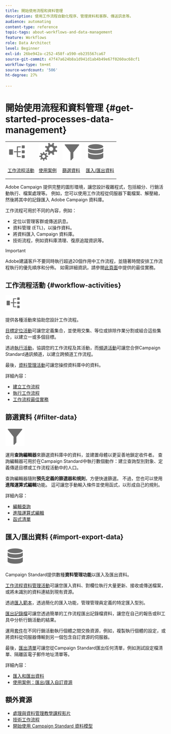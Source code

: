 ```yaml
---
title: 開始使用流程和資料管理
description: 使用工作流程自動化程序、管理資料和客群、傳送訊息等。
audience: automating
content-type: reference
topic-tags: about-workflows-and-data-management
feature: Workflows
role: Data Architect
level: Beginner
exl-id: 26be942a-c252-458f-a590-eb235567ca67
source-git-commit: 47f47a624b8a1d941d1ab4b49e67f0260ac68cf1
workflow-type: tm+mt
source-wordcount: '506'
ht-degree: 27%

---
```


# 開始使用流程和資料管理 {#get-started-processes-data-management}

<table>
<tr>
<td><img src="assets/do-not-localize/icon_workflows.svg" width="60px"><p><a href="#workflow-activities">工作流程活動</a></p></td><td><img src="assets/do-not-localize/icon_activities.svg" width="60px"><p><a href="../../automating/using/workflow-created-query-with-complement.md">使用案例</a></p></td><td><img src="assets/do-not-localize/icon_filter.svg" width="60px"><p><a href="#filter-data">篩選資料</a></p></td>
<td><img src="assets/do-not-localize/icon_manage.svg" width="60px"><p><a href="#import-export-data">匯入/匯出資料</a></p></td></tr>
</table>

Adobe Campaign 提供完整的圖形環境，讓您設計複雜程式，包括細分、行銷活動執行、檔案處理等。 例如，您可以使用工作流程從伺服器下載檔案、解壓縮，然後將其中的記錄匯入 Adobe Campaign 資料庫。

工作流程可用於不同的內容，例如：

* 定位以管理客群或傳送訊息。
* 資料管理 (ETL)，以操作資料。
* 將資料匯入 Campaign 資料庫。
* 技術流程，例如資料庫清理、復原追蹤資訊等。

>[!IMPORTANT]
>
> Adobe建議客戶不要同時執行超過20個作用中工作流程，並隨著時間安排工作流程執行的優先順序和分佈。 如需詳細資訊，請參閱[此頁面](../../automating/using/best-practices-workflows.md)中提供的最佳實務。

## 工作流程活動 {#workflow-activities}

<img src="assets/do-not-localize/icon_workflows.svg" width="10%px">

提供各種活動來協助您設計工作流程。

[目標定位活動](../../automating/using/about-targeting-activities.md)可讓您定義集合，並使用交集、等位或排除作業分割或組合這些集合，以建立一或多個目標。

透過[執行活動](../../automating/using/about-execution-activities.md)，協調您的工作流程及其活動，而[頻道活動](../../automating/using/about-channel-activities.md)可讓您合併Campaign Standard通訊頻道，以建立跨頻道工作流程。

最後，[資料管理活動](../../automating/using/about-data-management-activities.md)可讓您操控資料庫中的資料。

詳細內容：

* [建立工作流程](../../automating/using/building-a-workflow.md)
* [執行工作流程](../../automating/using/about-workflow-execution.md)
* [工作流程最佳實務](../../automating/using/best-practices-workflows.md)

## 篩選資料 {#filter-data}

<img src="assets/do-not-localize/icon_filter.svg" width="60px">

運用&#x200B;**查詢編輯器**&#x200B;來篩選資料庫中的資料，並建置母體以更妥善地鎖定收件者。 查詢編輯器可用於在Campaign Standard中執行數個動作：建立查詢型別對象、定義傳遞目標或工作流程活動中的人口。

查詢編輯器隨附&#x200B;**預先定義的篩選器和規則**，方便快速篩選。 不過，您也可以使用&#x200B;**進階運算式編輯**&#x200B;功能。 這可讓您手動輸入條件並使用函式，以形成自己的規則。

詳細內容：

* [編輯查詢](../../automating/using/editing-queries.md)
* [進階運算式編輯](../../automating/using/advanced-expression-editing.md)
* [函式清單](../../automating/using/list-of-functions.md)

## 匯入/匯出資料 {#import-export-data}

<img src="assets/do-not-localize/icon_manage.svg" width="60px">

Campaign Standard提供數種&#x200B;**資料管理功能**&#x200B;以匯入及匯出資料。

[工作流程資料管理活動](../../automating/using/about-data-management-activities.md)可讓您匯入資料、對欄位執行大量更新、接收或傳送檔案，或將未識別的資料連結到現有資源。

透過[匯入範本](../../automating/using/importing-data-with-import-templates.md)，透過簡化的匯入功能，管理管理員定義的特定匯入型別。

[匯出記錄檔](../../automating/using/exporting-logs.md)可讓您透過簡單的工作流程匯出記錄檔資料，讓您在自己的報告或BI工具中分析行銷活動的結果。

運用[套件](../../automating/using/managing-packages.md)在不同行銷活動執行個體之間交換資源，例如，複製執行個體的設定，或將資料從伺服器傳輸到另一個包含自訂資源的伺服器。

最後，[匯出清單](../../automating/using/exporting-lists.md)可讓您從Campaign Standard匯出任何清單，例如測試設定檔清單、隔離區電子郵件地址清單等。

詳細內容：

* [匯入和匯出資料](../../automating/using/about-data-import-and-export.md)
* [使用案例：匯出/匯入自訂資源](../../automating/using/exporting-importing-custom-resources.md)

## 額外資源

* [處理與資料管理教學課程影片](https://experienceleague.adobe.com/docs/campaign-standard-learn/tutorials/managing-processes-and-data/creating-a-workflow.html?lang=zh-Hant)
* [技術工作流程](../../administration/using/technical-workflows.md)
* [開始使用 Campaign Standard 資料模型](../../developing/using/get-started-data-model.md)
